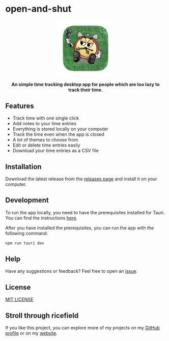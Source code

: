 # open-and-shut

<p align="center">
  <img src="https://raw.githubusercontent.com/burnt0rice/open-and-shut/main/oas-icon.png" width=35% />
</p>


<p align="center">
  <b>An simple time tracking desktop app for people which are too lazy to track their time.</b>
</p>


## Features

- Track time with one single click
- Add notes to your time entries
- Everything is stored locally on your computer
- Track the time even when the app is closed
- A lot of themes to choose from
- Edit or delete time entries easily
- Download your time entries as a CSV file


## Installation

Download the latest release from the [releases page](https://github.com/burnt0rice/open-and-shut) and install it on your computer.


## Development

To run the app locally, you need to have the prerequisites installed for Tauri. You can find the instructions [here](https://tauri.app/v1/guides/getting-started/prerequisites/).

After you have installed the prerequisites, you can run the app with the following command:

```bash
npm run tauri dev
```

## Help

Have any suggestions or feedback? Feel free to open an [issue](https://github.com/burnt0rice/open-and-shut/issues).

## License

[MIT LICENSE](./LICENSE)


## Stroll through ricefield

If you like this project, you can explore more of my projects on my [GitHub profile](https://github.com/burnt0rice) or on my [website](https://ricefield.ch).

